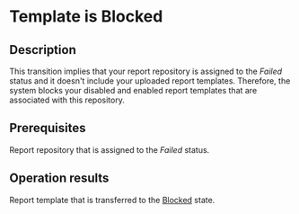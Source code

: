 # Template is Blocked
## Description
This transition implies that your report repository is assigned to the *Failed* status and it doesn't include your uploaded report templates. Therefore, the system blocks your disabled and enabled report templates that are associated with this repository.
## Prerequisites
Report repository that is assigned to the *Failed* status.
## Operation results
Report template that is transferred to the [Blocked](s-c-blocked.html) state.
